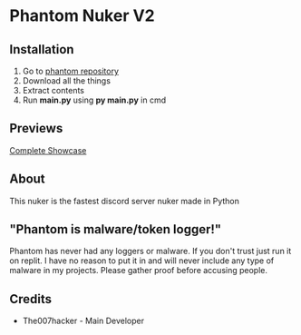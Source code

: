 # Phantom Nuker V2

## Installation
1. Go to [phantom repository](https://github.com/xencesgod/phantom)
2. Download all the things
3. Extract contents
4. Run **main.py** using **py main.py** in cmd

## Previews
[Complete Showcase](https://youtu.be/NNEo6oq9pv8)

## About
This nuker is the fastest discord server nuker made in Python

## "Phantom is malware/token logger!"
Phantom has never had any loggers or malware. If you don't trust just run it on replit. I have no reason to put it in and will never include any type of malware in my projects. Please gather proof before accusing people.

## Credits
* The007hacker - Main Developer
